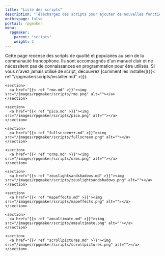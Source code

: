 ```yaml
---
title: "Liste des scripts"
description: "Téléchargez des scripts pour ajouter de nouvelles fonctionnalités à vos jeux RPG Maker, sans savoir programmer. Donnez un souffle nouveau à vos jeux grâce aux scripts RME, Fullscreen++, ORMS, et bien d'autres !"
onthispage: false
portail: rpgmaker
menu:
  rpgmaker:
    parent: "scripts"
    weight: 2
---
```


Cette page recense des scripts de qualité et populaires au sein de la communauté francophone. Ils sont accompagnés d'un manuel clair et ne nécessitent pas de connaissances en programmation pour être utilisés. Si vous n'avez jamais utilisé de script, découvrez [comment les installer]({{< ref "/rpgmaker/scripts/installer.md" >}}).

<div id="scripts-flex-container">

    <section>
      <a href="{{< ref "rme.md" >}}"><img src="/images/rpgmaker/scripts/rme.png" alt=""></a>
    </section>

    <section>
      <a href="{{< ref "pico.md" >}}"><img src="/images/rpgmaker/scripts/pico.png" alt=""></a>
    </section>

    <section>
      <a href="{{< ref "fullscreen++.md" >}}"><img src="/images/rpgmaker/scripts/fullscreen.png" alt=""></a>
    </section>

    <section>
      <a href="{{< ref "orms.md" >}}"><img src="/images/rpgmaker/scripts/orms.png" alt=""></a>
    </section>

    <section>
      <a href="{{< ref "zeuslightsandshadows.md" >}}"><img src="/images/rpgmaker/scripts/zeuslightsandshadows.png" alt=""></a>
    </section>

    <section>
      <a href="{{< ref "mapeffects.md" >}}"><img src="/images/rpgmaker/scripts/mapeffects.png" alt=""></a>
    </section>

    <section>
      <a href="{{< ref "amsultimate.md" >}}"><img src="/images/rpgmaker/scripts/amsultimate.png" alt=""></a>
    </section>

    <section>
      <a href="{{< ref "scrollpictures.md" >}}"><img src="/images/rpgmaker/scripts/scrollpictures.png" alt=""></a>
    </section>
</div>
